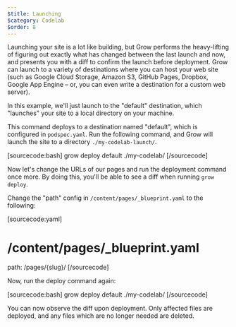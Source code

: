 ```yaml
---
$title: Launching
$category: Codelab
$order: 8
---
```

Launching your site is a lot like building, but Grow performs the heavy-lifting of figuring out exactly what has changed between the last launch and now, and presents you with a diff to confirm the launch before deployment. Grow can launch to a variety of destinations where you can host your web site (such as Google Cloud Storage, Amazon S3, GitHub Pages, Dropbox, Google App Engine – or, you can even write a destination for a custom web server).

In this example, we'll just launch to the "default" destination, which "launches" your site to a local directory on your machine.

This command deploys to a destination named "default", which is configured in `podspec.yaml`. Run the following command, and Grow will launch the site to a directory `./my-codelab-launch/`.

[sourcecode:bash]
grow deploy default ./my-codelab/
[/sourcecode]

Now let's change the URLs of our pages and run the deployment command once more. By doing this, you'll be able to see a diff when running `grow deploy`.

Change the "path" config in `/content/pages/_blueprint.yaml` to the following:

[sourcecode:yaml]
# /content/pages/_blueprint.yaml
path: /pages/{slug}/
[/sourcecode]

Now, run the deploy command again:

[sourcecode:bash]
grow deploy default ./my-codelab/
[/sourcecode]

You can now observe the diff upon deployment. Only affected files are deployed, and any files which are no longer needed are deleted.
